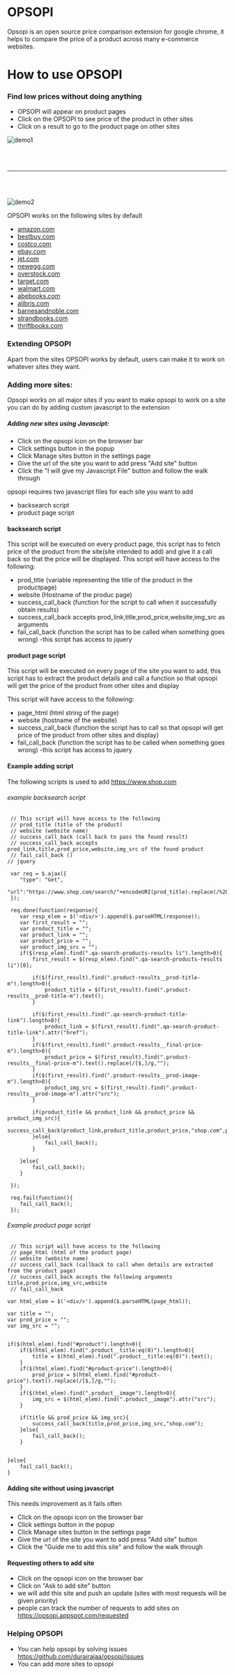 # OPSOPI

Opsopi is an open source price comparison extension for google chrome, it helps to compare the price of a product across many e-commerce websites.
  
# How to use OPSOPI

### Find low prices without doing anything
- OPSOPI will appear on product pages
- Click on the OPSOPI to see price of the product in other sites
- Click on a result to go to the product page on other sites

![demo1](./demo.gif)

<br/>
<br/>
<hr/>
<br/>
<br/>


![demo2](./demo2.gif)

OPSOPI works on the following sites by default
- [amazon.com](https://www.amazon.com)
- [bestbuy.com](https://www.bestbuy.com)
- [costco.com](https://www.costco.com)
- [ebay.com](https://www.ebay.com/)
- [jet.com](https://jet.com/)
- [newegg.com](https://www.newegg.com)
- [overstock.com](https://www.overstock.com)
- [target.com](https://www.target.com)
- [walmart.com](https://www.walmart.com)
- [abebooks.com](https://www.abebooks.com)
- [alibris.com](https://www.alibris.com)
- [barnesandnoble.com](https://www.barnesandnoble.com/)
- [strandbooks.com](https://www.strandbooks.com/)
- [thriftbooks.com](https://www.thriftbooks.com/)

### Extending OPSOPI
Apart from the sites OPSOPI works by default, users can make it to work on whatever sites they want.


  ### Adding more sites:
Opsopi works on all major sites if you want to make opsopi to work on a site you can do by adding
custom javascript to the extension 

##### Adding new sites using Javascipt:

- Click on the opsopi icon on the browser bar
- Click settings button in the popup
- Click Manage sites button in the settings page
- Give the url of the site you want to add press "Add site" button
- Click the "I will give my Javascript File" button and follow the walk through
 
opsopi requires two javascript files for each site you want to add
- backsearch script
- product page script

#### backsearch script
This script will be executed on every product page, this script has to fetch price of the product from the site(site intended to add) and give it a call back so that the price will be displayed.
This script will have access to the following:
- prod_title (variable representing the title of the product in the productpage)
- website (Hostname of the produc page)
- success_call_back (function for the script to call when it successfully obtain results)
- success_call_back accepts prod_link,title,prod_price,website,img_src as arguments
- fail_call_back (function the script has to be called when something goes wrong)
-this script has access to jquery 

#### product page script
This script will be executed on every page of the site you want to add, this script has to extract the product details and call a function so that opsopi will get the price of the product from other sites and display

This script will have access to the following:
- page_html (html string of the page)
- website (hostname of the website)
- success_call_back (function the script has to call so that opsopi will get price of the product from other sites and display)
- fail_call_back (function the script has to be called when something goes wrong)
-this script has access to jquery 

#### Example adding script
The following scripts is used to add https://www.shop.com

###### example backsearch script
```
 // This script will have access to the following
 // prod_title (title of the product)
 // website (website name)
 // success_call_back (call back to pass the found result)
 // success_call_back accepts prod_link,title,prod_price,website,img_src of the found product
 // fail_call_back ()
// jquery

 var req = $.ajax({
 	"type": "Get",
 	"url":"https://www.shop.com/search/"+encodeURI(prod_title).replace(/%20/g,"+")
 });

 req.done(function(response){
 	var resp_elem = $('<div/>').append($.parseHTML(response));
 	var first_result = "";
 	var product_title = "";
 	var product_link = "";
 	var product_price = "";
 	var product_img_src = "";
 	if($(resp_elem).find(".qa-search-products-results li").length>0){
 		first_result = $(resp_elem).find(".qa-search-products-results li")[0];

	 	if($(first_result).find(".product-results__prod-title-m").length>0){
	 		product_title = $(first_result).find(".product-results__prod-title-m").text();
	 	}

	 	if($(first_result).find(".qa-search-product-title-link").length>0){
	 		product_link = $(first_result).find(".qa-search-product-title-link").attr("href");
	 	}
	 	if($(first_result).find(".product-results__final-price-m").length>0){
	 		product_price = $(first_result).find(".product-results__final-price-m").text().replace(/[$,]/g,"");
	 	}
	 	if($(first_result).find(".product-results__prod-image-m").length>0){
	 		product_img_src = $(first_result).find(".product-results__prod-image-m").attr("src");
	 	}

	 	if(product_title && product_link && product_price && product_img_src){
	 		success_call_back(product_link,product_title,product_price,"shop.com",product_img_src);
	 	}else{
	 		fail_call_back();
	 	}

 	}else{
 		fail_call_back();
 	}

 });

 req.fail(function(){
 	fail_call_back();
 });
```

###### Example product page script

```
 // This script will have access to the following
 // page_html (html of the product page)
 // website (website name)
 // success_call_back (callback to call when details are extracted from the product page)
 // success_call_back accepts the following arguments title,prod_price,img_src,website
 // fail_call_back

var html_elem = $('<div/>').append($.parseHTML(page_html));

var title = "";
var prod_price = "";
var img_src = "";


if($(html_elem).find("#product").length>0){
	if($(html_elem).find(".product__title:eq(0)").length>0){
		title = $(html_elem).find(".product__title:eq(0)").text();
	}
	if($(html_elem).find("#product-price").length>0){
		prod_price = $(html_elem).find("#product-price").text().replace(/[$,]/g,"");
	}
	if($(html_elem).find(".product__image").length>0){
		img_src = $(html_elem).find(".product__image").attr("src");
	}

	if(title && prod_price && img_src){
		success_call_back(title,prod_price,img_src,"shop.com");
	}else{
		fail_call_back();	
	}
	

}else{
	fail_call_back();
}
```
#### Adding site without using javascript
This needs improvement as it fails often
- Click on the opsopi icon on the browser bar
- Click settings button in the popup
- Click Manage sites button in the settings page
- Give the url of the site you want to add press "Add site" button
- Click the "Guide me to add this site" and follow the walk through

#### Requesting others to add site
- Click on the opsopi icon on the browser bar
- Click on "Ask to add site" button
- we will add this site and push an update (sites with most requests will be given priority)
- people can track the number of requests to add sites on https://opsopi.appspot.com/requested

### Helping OPSOPI
- You can help opsopi by solving issues https://github.com/durairajaa/opsopi/issues
- You can add more sites to opsopi
